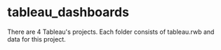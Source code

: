 # tableau_dashboards
There are 4 Tableau's projects. Each folder consists of tableau.rwb and data for this project.
